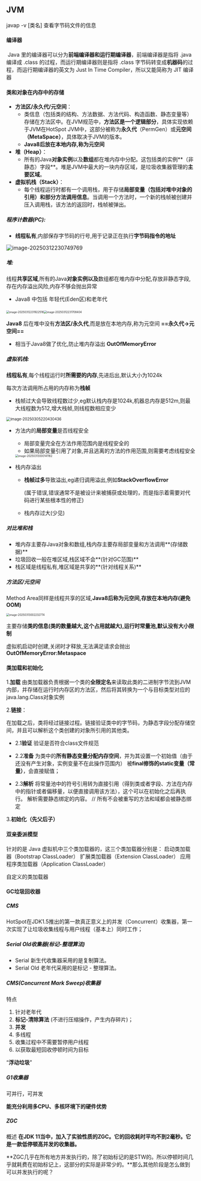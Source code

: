 ## JVM

javap -v [类名]  查看字节码文件的信息





#### 编译器

​	Java 里的编译器可以分为**前端编译器和运行期编译器**，前端编译器是指将 .java 编译成 .class 的过程，而运行期编译器则是指将 .class 字节码转变成**机器码**的过程，而运行期编译器的英文为 Just In Time Compiler，所以又能简称为 JIT 编译器





#### 类和对象在内存中的存储

- **方法区/永久代/元空间**：
  - 类信息（包括类的结构、方法数据、方法代码、构造函数、静态变量等）存储在方法区中。在JVM规范中，**方法区是一个逻辑部分**，具体实现依赖于JVM在HotSpot JVM中，这部分被称为**永久代**（PermGen）或**元空间（MetaSpace）**，具体取决于JVM的版本。
  - **Java8后放在本地内存,称为元空间**
- **堆（Heap）**：
  - 所有的Java**对象实例**以及**数组**都在堆内存中分配。这包括类的实例**（非静态）字段**。堆是JVM中最大的一块内存区域，是垃圾收集器管理的**主要区域**。
- **虚拟机栈（Stack）**：
  - 每个线程运行时都有一个调用栈，用于存储**局部变量（包括对堆中对象的引用）和部分方法调用信息**。当调用一个方法时，一个新的栈帧被创建并压入调用栈，该方法的返回时，栈帧被弹出。



##### **程序计数器(PC)**:

- **线程私有**,内部保存字节码的行号,用于记录正在执行**字节码指令的地址**

![image-20250312230749769](C:\Users\pqy\AppData\Roaming\Typora\typora-user-images\image-20250312230749769.png)



##### 堆:

线程**共享区域**,所有的Java**对象实例以及**数组都在堆内存中分配,存放非静态字段,存在内存溢出风险,内存不够会抛出异常

- Java8 中包括 年轻代(Eden区)和老年代



​	<img src="C:\Users\pqy\AppData\Roaming\Typora\typora-user-images\image-20250312231922516.png" alt="image-20250312231922516" style="zoom:50%;" /><img src="C:\Users\pqy\AppData\Roaming\Typora\typora-user-images\image-20250312231708404.png" alt="image-20250312231708404" style="zoom:50%;" />

**Java8** 后在堆中没有**方法区/永久代**,而是放在本地内存,称为元空间	**==永久代->元空间==**

- 相当于Java8做了优化,防止堆内存溢出 	**OutOfMemoryError**



##### **虚拟机栈:**

**线程私有**,每个线程运行时**所需要的内存**,先进后出,默认大小为1024k

每次方法调用所占用的内存称为**栈帧**

- 栈帧过大会导致线程数过少,eg默认栈内存是1024k,机器总内存是512m,则最大线程数为512,增大栈帧,则线程数相应变少



<img src="C:\Users\pqy\AppData\Roaming\Typora\typora-user-images\image-20250305220430436.png" alt="image-20250305220430436" style="zoom:70%;" />

- 方法内的**局部变量**是否线程安全

  - 局部变量完全在方法作用范围内是线程安全的
  - 如果局部变量引用了对象,并且逃离的方法的作用范围,则需要考虑线程安全

  <img src="C:\Users\pqy\AppData\Roaming\Typora\typora-user-images\image-20250313000141162.png" alt="image-20250313000141162" style="zoom:50%;" />



- 栈内存溢出

  - **栈帧过多**导致溢出,eg递归调用溢出,例如**StackOverflowError**

    (属于错误,错误通常不是被设计来被捕获或处理的，而是指示着需要对代码进行某些根本性的修正)

  - 栈内存过大(少见)



##### 对比堆和栈

- 堆内存主要存Java对象和数组,栈内存主要存局部变量和方法调用**(存储数据)**
- 垃圾回收一般在堆区域,栈区域不会**(针对GC范围)**
- 栈区域是线程私有,堆区域是共享的**(针对线程关系)**



##### 方法区/元空间

Method Area同样是线程共享的区域,**Java8后称为元空间,存放在本地内存(避免OOM)**



<img src="C:\Users\pqy\AppData\Roaming\Typora\typora-user-images\image-20250313002232774.png" alt="image-20250313002232774" style="zoom:50%;" />

主要存储**类的信息(类的数量越大,这个占用就越大),运行时常量池,默认没有大小限制**

虚拟机启动时创建,关闭时才释放,无法满足请求会抛出 **OutOfMemoryError:Metaspace**





#### 类加载和初始化

1.**加载**
由类加载器负责根据一个类的**全限定名**来读取此类的二进制字节流到JVM内部，并存储在运行时内存区的方法区，然后将其转换为一个与目标类型对应的java.lang.Class对象实例

2.**链接**：

在加载之后，类将经过链接过程。链接验证类中的字节码，为静态字段分配存储空间，并且可以解析这个类创建的对象所引用的其他类。

- 2.1**验证**
  验证是否符合class文件规范

- 2.2**准备**
  为类中的**所有静态变量分配内存空间**，并为其设置一个初始值（由于还没有产生对象，实例变量不在此操作范围内）
  被**final修饰的static变量（常量）**，会直接赋值；

- 2.3**解析**
  将常量池中的符号引用转为直接引用（得到类或者字段、方法在内存中的指针或者偏移量，以便直接调用该方法），这个可以在初始化之后再执行。
  解析需要静态绑定的内容。 // 所有不会被重写的方法和域都会被静态绑定

3.**初始化（先父后子）**



#### 双亲委派模型

针对的是 Java 虚拟机中三个类加载器的，这三个类加载器分别是：
启动类加载器（Bootstrap ClassLoader）
扩展类加载器（Extension ClassLoader）
应用程序类加载器（Application ClassLoader）

自定义的类加载器



#### GC垃圾回收器

##### CMS

HotSpot在JDK1.5推出的第一款真正意义上的并发（Concurrent）收集器，第一次实现了让垃圾收集线程与用户线程（基本上）同时工作；



##### Serial Old收集器(标记-整理算法)

- Serial 新生代收集器采用的是复制算法。
- Serial Old 老年代采用的是标记 - 整理算法。

##### CMS(Concurrent Mark Sweep)收集器

特点

1. 针对老年代
2. **标记-清除算法** (不进行压缩操作，产生内存碎片)；
3. **并发**
4. 多线程
5. 收集过程中不需要暂停用户线程
6. 以获取最短回收停顿时间为目标

“**浮动垃圾**”



##### G1收集器

可并行，可并发

**能充分利用多CPU、多核环境下的硬件优势**



##### ZGC

概述
**在JDK 11当中，加入了实验性质的ZGC。它的回收耗时平均不到2毫秒。它是一款低停顿高并发的收集器。**

**ZGC几乎在所有地方并发执行的，除了初始标记的是STW的。所以停顿时间几乎就耗费在初始标记上，这部分的实际是非常少的。**那么其他阶段是怎么做到可以并发执行的呢？